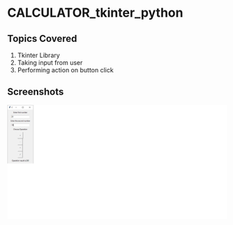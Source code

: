 # CALCULATOR_tkinter_python
## Topics Covered
1. Tkinter Library
2. Taking input from user
3. Performing action on button click

## Screenshots
![image](https://github.com/shivank30/CALCULATOR_tkinter_python/blob/master/calculator.png)
